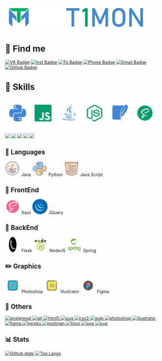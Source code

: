 <img src='Pictures/nick.png' alt="T1MON"/>


# 🔎 Find me
[![VK Badge](https://img.shields.io/badge/-T1MONVK-blue?style=for-the-badge&logo=vk&logoColor=white&link=https://vk.com/T1MONVK/)](https://vk.com/T1MONVK/) 
[![Inst Badge](https://img.shields.io/badge/-BEAUTY_IS_A_DUTY-violet?style=for-the-badge&logo=instagram&logoColor=white&link=https://www.instagram.com/_beauty_is_a_duty_/)](https://www.instagram.com/_beauty_is_a_duty_/) 
[![Tg Badge](https://img.shields.io/badge/-T1TELEGRAM-blue?style=for-the-badge&logo=telegram&logoColor=white&link=https://t.me/T1TELGRAM)](https://t.me/T1TELGRAM) 
[![Phone Badge](https://img.shields.io/badge/-+7(982)%20120%2073%2055-brightgreen?style=for-the-badge&logo=whatsapp&logoColor=white&link=+79821207355)](+79821207355) 
[![Gmail Badge](https://img.shields.io/badge/-derbindima5@gmail.com-c14438?style=for-the-badge&logo=Gmail&logoColor=white&link=mailto:derbindima5@gmail.com)](mailto:derbindima5@gmail.com) 
[![Github Badge](https://img.shields.io/badge/-T1GIT-grey?style=for-the-badge&logo=github&logoColor=white&link=https://github.com/T1GIT/)](https://www.github.com/T1GIT/) 


# 💪 Skills

<img src='Pictures/langs.png' alt="Skills"/>

![](https://img.shields.io/badge/OS-Windows%2010-informational?style=flat-square&logo=windows&logoColor=4186d3&color=0a9c6d)
![](https://img.shields.io/badge/IDE-PyCharm-informational?style=flat-square&logo=pycharm&logoColor=4186d3&color=0a9c6d)
![](https://img.shields.io/badge/IDE-ItelliJ-informational?style=flat-square&logo=intellij-idea&logoColor=4186d3&color=0a9c6d)
![](https://img.shields.io/badge/Processor-Intel%20Core%20I5%207500U-informational?style=flat-square&logo=intel&logoColor=4186d3&color=0a9c6d)
![](https://img.shields.io/badge/Video%20Card-Nvidia%20GeForce%20GTX%20950M-informational?style=flat-square&logo=nvidia&logoColor=4186d3&color=0a9c6d)

## 👅 Languages
<img src='Icons/java.png' width="50" height="50"/> Java
<img src='Icons/python.png' width="50" height="50"/> Python
<img src='Icons/js.png' width="50" height="50"/> Java Script

## 👀 FrontEnd
<img src='Icons/sass.png' width="50" height="50"/> Sass
<img src='Icons/jquery.png' width="50" height="50"/> JQuery

## 📡 BackEnd
<img src='Icons/flasks.png' width="50" height="50"/> Flask
<img src='Icons/nodejs.png' width="50" height="50"/> NodeJS
<img src='Icons/spring.png' width="50" height="50"/> Spring

## ✏️ Graphics
<img src='Icons/ps.png' width="50" height="50"/> Photoshop
<img src='Icons/ai.png' width="50" height="50"/> Illustrator
<img src='Icons/figma.png' width="50" height="50"/> Figma

## 📜 Others

<p align="left"> 
  <a href="https://www.postgresql.org" target="_blank"> 
    <img src="https://devicons.github.io/devicon/devicon.git/icons/postgresql/postgresql-original-wordmark.svg" alt="postgresql" width="60" height="60"/> 
  </a> <a href="https://git-scm.com/" target="_blank"> 
    <img src="https://www.vectorlogo.zone/logos/git-scm/git-scm-icon.svg" alt="git" width="60" height="60"/> 
  </a> <a href="https://www.w3.org/html/" target="_blank"> 
    <img src="https://devicons.github.io/devicon/devicon.git/icons/html5/html5-original-wordmark.svg" alt="html5" width="60" height="60"/> 
  </a> <a href="https://pugjs.org" target="_blank"> 
    <img src="https://cdn.worldvectorlogo.com/logos/pug.svg" alt="pug" width="60" height="60"/> 
  </a> <a href="https://www.w3schools.com/css/" target="_blank"> 
    <img src="https://devicons.github.io/devicon/devicon.git/icons/css3/css3-original-wordmark.svg" alt="css3" width="60" height="60"/> 
  </a> <a href="https://gulpjs.com" target="_blank"> 
    <img src="https://devicons.github.io/devicon/devicon.git/icons/gulp/gulp-plain.svg" alt="gulp" width="60" height="60"/> 
  </a> <a href="https://www.photoshop.com/en" target="_blank"> 
    <img src="https://devicons.github.io/devicon/devicon.git/icons/photoshop/photoshop-plain.svg" alt="photoshop" width="60" height="60"/> 
  </a> <a href="https://www.adobe.com/in/products/illustrator.html" target="_blank"> 
    <img src="https://www.vectorlogo.zone/logos/adobe_illustrator/adobe_illustrator-icon.svg" alt="illustrator" width="60" height="60"/> 
  </a> <a href="https://www.figma.com/" target="_blank"> 
    <img src="https://www.vectorlogo.zone/logos/figma/figma-icon.svg" alt="figma" width="60" height="60"/> 
  </a> <a href="https://heroku.com" target="_blank"> 
    <img src="https://www.vectorlogo.zone/logos/heroku/heroku-icon.svg" alt="heroku" width="60" height="60"/> 
  </a> <a href="https://postman.com" target="_blank"> 
    <img src="https://www.vectorlogo.zone/logos/getpostman/getpostman-icon.svg" alt="postman" width="60" height="60"/> 
  </a> <a href="https://www.linux.org/" target="_blank"> 
    <img src="https://devicons.github.io/devicon/devicon.git/icons/linux/linux-original.svg" alt="linux" width="60" height="60"/>   
  </a> <a href="https://www.gnu.org/software/bash/" target="_blank"> 
    <img src="https://cdn.worldvectorlogo.com/logos/bash.svg" alt="pug" width="60" height="60"/> 
  </a> <a href="https://ru.wikipedia.org/wiki/Visual_Basic_for_Applications" target="_blank"> 
    <img src="https://cdn.worldvectorlogo.com/logos/vba.svg" alt="pug" width="60" height="60"/> 
  </a> 
</p>


## 📊 Stats

[![Github stats](https://github-readme-stats.vercel.app/api?username=T1GIT&show_icons=true&theme=radical&hide=issues,contribs&include_all_commits=true)](https://github.com/T1GIT/github-readme-stats&custom_title=Statistics)
[![Top Langs](https://github-readme-stats.vercel.app/api/top-langs/?username=T1GIT&exclude_repo=Player&theme=vue-dark&layout=compact&langs_count=4)](https://github.com/anuraghazra/github-readme-stats)
